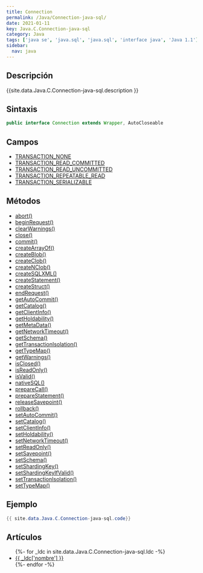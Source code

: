 ```yaml
---
title: Connection
permalink: /Java/Connection-java-sql/
date: 2021-01-11
key: Java.C.Connection-java-sql
category: Java
tags: ['java se', 'java.sql', 'java.sql', 'interface java', 'Java 1.1']
sidebar: 
  nav: java
---
```


## Descripción
{{site.data.Java.C.Connection-java-sql.description }}

## Sintaxis
~~~java
public interface Connection extends Wrapper, AutoCloseable
~~~

## Campos
* [TRANSACTION_NONE](/Java/Connection-java-sql/TRANSACTION_NONE/)
* [TRANSACTION_READ_COMMITTED](/Java/Connection-java-sql/TRANSACTION_READ_COMMITTED/)
* [TRANSACTION_READ_UNCOMMITTED](/Java/Connection-java-sql/TRANSACTION_READ_UNCOMMITTED/)
* [TRANSACTION_REPEATABLE_READ](/Java/Connection-java-sql/TRANSACTION_REPEATABLE_READ/)
* [TRANSACTION_SERIALIZABLE](/Java/Connection-java-sql/TRANSACTION_SERIALIZABLE/)

## Métodos
* [abort()](/Java/Connection-java-sql/abort/)
* [beginRequest()](/Java/Connection-java-sql/beginRequest/)
* [clearWarnings()](/Java/Connection-java-sql/clearWarnings/)
* [close()](/Java/Connection-java-sql/close/)
* [commit()](/Java/Connection-java-sql/commit/)
* [createArrayOf()](/Java/Connection-java-sql/createArrayOf/)
* [createBlob()](/Java/Connection-java-sql/createBlob/)
* [createClob()](/Java/Connection-java-sql/createClob/)
* [createNClob()](/Java/Connection-java-sql/createNClob/)
* [createSQLXML()](/Java/Connection-java-sql/createSQLXML/)
* [createStatement()](/Java/Connection-java-sql/createStatement/)
* [createStruct()](/Java/Connection-java-sql/createStruct/)
* [endRequest()](/Java/Connection-java-sql/endRequest/)
* [getAutoCommit()](/Java/Connection-java-sql/getAutoCommit/)
* [getCatalog()](/Java/Connection-java-sql/getCatalog/)
* [getClientInfo()](/Java/Connection-java-sql/getClientInfo/)
* [getHoldability()](/Java/Connection-java-sql/getHoldability/)
* [getMetaData()](/Java/Connection-java-sql/getMetaData/)
* [getNetworkTimeout()](/Java/Connection-java-sql/getNetworkTimeout/)
* [getSchema()](/Java/Connection-java-sql/getSchema/)
* [getTransactionIsolation()](/Java/Connection-java-sql/getTransactionIsolation/)
* [getTypeMap()](/Java/Connection-java-sql/getTypeMap/)
* [getWarnings()](/Java/Connection-java-sql/getWarnings/)
* [isClosed()](/Java/Connection-java-sql/isClosed/)
* [isReadOnly()](/Java/Connection-java-sql/isReadOnly/)
* [isValid()](/Java/Connection-java-sql/isValid/)
* [nativeSQL()](/Java/Connection-java-sql/nativeSQL/)
* [prepareCall()](/Java/Connection-java-sql/prepareCall/)
* [prepareStatement()](/Java/Connection-java-sql/prepareStatement/)
* [releaseSavepoint()](/Java/Connection-java-sql/releaseSavepoint/)
* [rollback()](/Java/Connection-java-sql/rollback/)
* [setAutoCommit()](/Java/Connection-java-sql/setAutoCommit/)
* [setCatalog()](/Java/Connection-java-sql/setCatalog/)
* [setClientInfo()](/Java/Connection-java-sql/setClientInfo/)
* [setHoldability()](/Java/Connection-java-sql/setHoldability/)
* [setNetworkTimeout()](/Java/Connection-java-sql/setNetworkTimeout/)
* [setReadOnly()](/Java/Connection-java-sql/setReadOnly/)
* [setSavepoint()](/Java/Connection-java-sql/setSavepoint/)
* [setSchema()](/Java/Connection-java-sql/setSchema/)
* [setShardingKey()](/Java/Connection-java-sql/setShardingKey/)
* [setShardingKeyIfValid()](/Java/Connection-java-sql/setShardingKeyIfValid/)
* [setTransactionIsolation()](/Java/Connection-java-sql/setTransactionIsolation/)
* [setTypeMap()](/Java/Connection-java-sql/setTypeMap/)

## Ejemplo
~~~java
{{ site.data.Java.C.Connection-java-sql.code}}
~~~

## Artículos
<ul>
{%- for _ldc in site.data.Java.C.Connection-java-sql.ldc -%}
   <li>
       <a href="{{_ldc['url'] }}">{{ _ldc['nombre'] }}</a>
   </li>
{%- endfor -%}
</ul>
